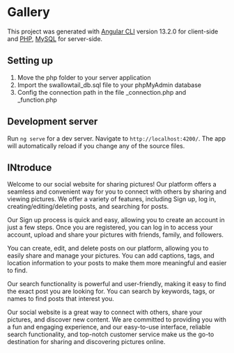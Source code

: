 # Gallery

This project was generated with [Angular CLI](https://github.com/angular/angular-cli) version 13.2.0 for client-side and [PHP](https://www.php.net/), [MySQL](https://www.mysql.com/) for server-side.

## Setting up

1. Move the php folder to your server application
2. Import the swallowtail_db.sql file to your phpMyAdmin database
3. Config the connection path in the file \_connection.php and \_function.php

## Development server

Run `ng serve` for a dev server. Navigate to `http://localhost:4200/`. The app will automatically reload if you change any of the source files.

## INtroduce

Welcome to our social website for sharing pictures! Our platform offers a seamless and convenient way for you to connect with others by sharing and viewing pictures. We offer a variety of features, including Sign up, log in, creating/editing/deleting posts, and searching for posts.

Our Sign up process is quick and easy, allowing you to create an account in just a few steps. Once you are registered, you can log in to access your account, upload and share your pictures with friends, family, and followers.

You can create, edit, and delete posts on our platform, allowing you to easily share and manage your pictures. You can add captions, tags, and location information to your posts to make them more meaningful and easier to find.

Our search functionality is powerful and user-friendly, making it easy to find the exact post you are looking for. You can search by keywords, tags, or names to find posts that interest you.

Our social website is a great way to connect with others, share your pictures, and discover new content. We are committed to providing you with a fun and engaging experience, and our easy-to-use interface, reliable search functionality, and top-notch customer service make us the go-to destination for sharing and discovering pictures online.
